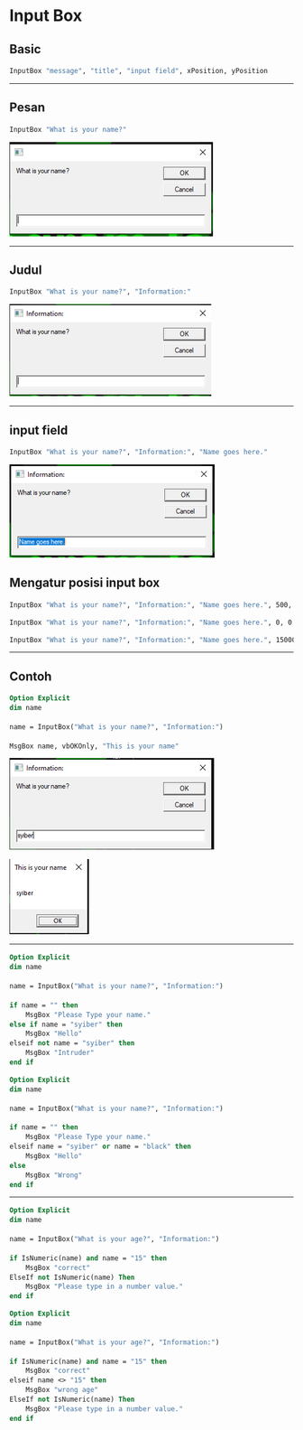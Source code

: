 # Input Box

## Basic

```vb
InputBox "message", "title", "input field", xPosition, yPosition
```

---

## Pesan

```vb
InputBox "What is your name?"
```

![1](../asset/img/6/1.PNG)

---

## Judul

```vb
InputBox "What is your name?", "Information:"
```

![2](../asset/img/6/2.PNG)

---

## input field

```vb
InputBox "What is your name?", "Information:", "Name goes here."
```

![3](../asset/img/6/3.PNG)

## Mengatur posisi input box

```vb
InputBox "What is your name?", "Information:", "Name goes here.", 500, 500
```

```vb
InputBox "What is your name?", "Information:", "Name goes here.", 0, 0
```

```vb
InputBox "What is your name?", "Information:", "Name goes here.", 15000, 0
```

---

## Contoh

```vb
Option Explicit
dim name

name = InputBox("What is your name?", "Information:")

MsgBox name, vbOKOnly, "This is your name"
```

![4](../asset/img/6/4.PNG)

![5](../asset/img/6/5.PNG)

---

```vb
Option Explicit
dim name

name = InputBox("What is your name?", "Information:")

if name = "" then
    MsgBox "Please Type your name."
else if name = "syiber" then
    MsgBox "Hello"
elseif not name = "syiber" then
    MsgBox "Intruder"
end if
```

```vb
Option Explicit
dim name

name = InputBox("What is your name?", "Information:")

if name = "" then
    MsgBox "Please Type your name."
elseif name = "syiber" or name = "black" then
    MsgBox "Hello"
else
    MsgBox "Wrong"
end if
```

---

```vb
Option Explicit
dim name

name = InputBox("What is your age?", "Information:")

if IsNumeric(name) and name = "15" then
    MsgBox "correct"
ElseIf not IsNumeric(name) Then
    MsgBox "Please type in a number value."
end if
```

```vb
Option Explicit
dim name

name = InputBox("What is your age?", "Information:")

if IsNumeric(name) and name = "15" then
    MsgBox "correct"
elseif name <> "15" then
    MsgBox "wrong age"
ElseIf not IsNumeric(name) Then
    MsgBox "Please type in a number value."
end if
```
